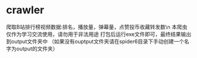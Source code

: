 # crawler
 爬取B站排行榜视频数据:排名，播放量，弹幕量，点赞投币收藏转发数\n
本爬虫仅作为学习交流使用，请勿用于非法用途
打包后运行exe文件即可，最终结果输出到output文件夹中
（如果没有ouptput文件夹请在spider6目录下手动创建一个名字为output的文件夹）
